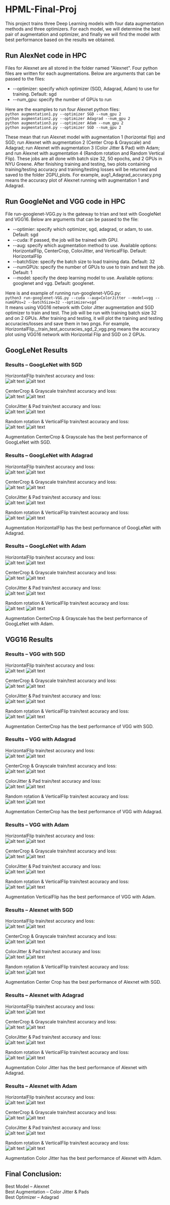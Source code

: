# HPML-Final-Proj
This project trains three Deep Learning models with four data augmentation methods and three optimizers. For each model, we will determine the best pair of augmentation and optimizer, and finally we will find the model with best performance based on the results we obtained.

## Run AlexNet code in HPC
Files for Alexnet are all stored in the folder named "Alexnet". Four python files are written for each augmentations. Below are arguments that can be passed to the files:
* --optimizer: specify which optimizer (SGD, Adagrad, Adam) to use for training. Default: sgd
* --num_gpu: specify the number of GPUs to run

Here are the examples to run four Alexnet python files:<br>
`python augmentation1.py --optimizer SGD --num_gpu 2`<br>
`python augmentation2.py --optimizer Adagrad --num_gpu 2`<br>
`python augmentation3.py --optimizer Adam --num_gpu 2`<br>
`python augmentation4.py --optimizer SGD --num_gpu 2`<br>

These mean that run Alexnet model with augmentation 1 (horizontal flip) and SGD; run Alexnet with augmentation 2 (Center Crop & Grayscale) and Adagrad; run Alexnet with augmentation 3 (Color Jitter & Pad) with Adam; and run Alexnet with augmentation 4 (Random rotation and Random Vertical Flip). These jobs are all done with batch size 32, 50 epochs, and 2 GPUs in NYU Greene. After finishing training and testing, two plots containing training/testing accuracy and training/testing losses will be returned and saved to the folder 2GPU_plots. For example, aug1_Adagrad_accuracy.png means the accuracy plot of Alexnet running with augmentation 1 and Adagrad.

## Run GoogleNet and VGG code in HPC
File run-googlenet-VGG.py is the gateway to trian and test with GoogleNet and VGG16. Below are arguments that can be passed to the file:
* --optimier: specify which optimizer, sgd, adagrad, or adam, to use. Default: sgd
* --cuda: If passed, the job will be trained with GPU. 
* --aug: specify which augmentation method to use. Available options: HorizontalFlip, CenterCrop, ColorJitter, and VerticalFlip. Default: HorizontalFlip
* --batchSize: specify the batch size to load training data. Default: 32
* --numGPUs: specify the number of GPUs to use to train and test the job. Default: 1
* --model: specify the deep learning model to use. Available options: googlenet and vgg. Default: googlenet.

Here is and example of running run-googlenet-VGG.py: <br>
`python3 run-googlenet-VGG.py --cuda --aug=ColorJitter --model=vgg --numGPUs=2 --batchSize=32 --optimizer=sgd`<br>
It means using VGG16 network with Color Jitter augmentation and SGD optimizer to train and test. The job will be run with training batch size 32 and on 2 GPUs. After training and testing, it will plot the training and testing accuracies/losses and save them in two pngs. For example, HorizontalFlip__train_test_accuracies_sgd_2_vgg.png means the accuracy plot using VGG16 network with Horizontal Flip and SGD on 2 GPUs.

## GoogLeNet Results
### Results – GoogLeNet with SGD
HorizontalFlip train/test accuracy and loss:<br>
![alt text](./googlenet-results/SGD/HF_train_test_accuracies_SGD.png)
![alt text](./googlenet-results/SGD/HF_train_test_losses_SGD.png)
    
CenterCrop & Grayscale train/test accuracy and loss:<br>
![alt text](./googlenet-results/SGD/CC_train_test_accuracies_SGD.png)
![alt text](./googlenet-results/SGD/CC_train_test_losses_SGD.png)

ColorJitter & Pad train/test accuracy and loss:<br>
![alt text](./googlenet-results/SGD/CJ_train_test_accuracies_SGD.png)
![alt text](./googlenet-results/SGD/CJ_train_test_losses_SGD.png)

    
Random rotation & VerticalFlip train/test accuracy and loss:<br>
![alt text](./googlenet-results/SGD/VF_train_test_accuracies_SGD.png)
![alt text](./googlenet-results/SGD/VF_train_test_losses_SGD.png)
    
Augmentation CenterCrop & Grayscale has the best performance of GoogLeNet with SGD.

### Results – GoogLeNet with Adagrad
HorizontalFlip train/test accuracy and loss:<br>
![alt text](./googlenet-results/Adagrad/HF_train_test_accuracies_Adagrad.png)
![alt text](./googlenet-results/Adagrad/HF_train_test_losses_Adagrad.png)
   
CenterCrop & Grayscale train/test accuracy and loss:<br>
![alt text](./googlenet-results/Adagrad/CC_train_test_accuracies_Adagrad.png)
![alt text](./googlenet-results/Adagrad/CC_train_test_losses_Adagrad.png)
   
ColorJitter & Pad train/test accuracy and loss:<br>
![alt text](./googlenet-results/Adagrad/CJ_train_test_accuracies_Adagrad.png)
![alt text](./googlenet-results/Adagrad/CJ_train_test_losses_Adagrad.png)
   
Random rotation & VerticalFlip train/test accuracy and loss:<br>
![alt text](./googlenet-results/Adagrad/VF_train_test_accuracies_Adagrad.png)
![alt text](./googlenet-results/Adagrad/VF_train_test_losses_Adagrad.png)
   
Augmentation HorizontalFlip has the best performance of GoogLeNet with Adagrad.



### Results – GoogLeNet with Adam
HorizontalFlip train/test accuracy and loss:<br>
![alt text](./googlenet-results/Adam/HF_train_test_accuracies_Adam.png)
![alt text](./googlenet-results/Adam/HF_train_test_losses_Adam.png)
   
CenterCrop & Grayscale train/test accuracy and loss:<br>
![alt text](./googlenet-results/Adam/CC_train_test_accuracies_Adam.png)
![alt text](./googlenet-results/Adam/CC_train_test_losses_Adam.png)
   
ColorJitter & Pad train/test accuracy and loss:<br>
![alt text](./googlenet-results/Adam/CJ_train_test_accuracies_Adam.png)
![alt text](./googlenet-results/Adam/CJ_train_test_losses_Adam.png)
   
Random rotation & VerticalFlip train/test accuracy and loss:<br>
![alt text](./googlenet-results/Adam/VF_train_test_accuracies_Adam.png)
![alt text](./googlenet-results/Adam/VF_train_test_losses_Adam.png)
   
Augmentation CenterCrop & Grayscale has the best performance of GoogLeNet with Adam.

## VGG16 Results
### Results – VGG with SGD
HorizontalFlip train/test accuracy and loss:<br>
![alt text](./VGG-results/2-GPU/SGD/HorizontalFlip_train_test_accuracies_sgd_2_vgg.png)
![alt text](./VGG-results/2-GPU/SGD/HorizontalFlip_train_test_losses_sgd_2_vgg.png)

CenterCrop & Grayscale train/test accuracy and loss:<br>
![alt text](./VGG-results/2-GPU/SGD/CenterCrop_train_test_accuracies_sgd_2_vgg.png)
![alt text](./VGG-results/2-GPU/SGD/CenterCrop_train_test_losses_sgd_2_vgg.png)

ColorJitter & Pad train/test accuracy and loss:<br>
![alt text](./VGG-results/2-GPU/SGD/ColorJitter_train_test_accuracies_sgd_2_vgg.png)
![alt text](./VGG-results/2-GPU/SGD/ColorJitter_train_test_losses_sgd_2_vgg.png)
   
Random rotation & VerticalFlip train/test accuracy and loss:<br>
![alt text](./VGG-results/2-GPU/SGD/VerticalFlip_train_test_accuracies_sgd_2_vgg.png)
![alt text](./VGG-results/2-GPU/SGD/VerticalFlip_train_test_losses_sgd_2_vgg.png)

Augmentation CenterCrop has the best performance of VGG with SGD.

### Results – VGG with Adagrad
HorizontalFlip train/test accuracy and loss:<br>
![alt text](./VGG-results/2-GPU/Adagrad/HorizontalFlip_train_test_accuracies_adagrad_2_vgg.png)
![alt text](./VGG-results/2-GPU/Adagrad/HorizontalFlip_train_test_losses_adagrad_2_vgg.png)

CenterCrop & Grayscale train/test accuracy and loss:<br>
![alt text](./VGG-results/2-GPU/Adagrad/CenterCrop_train_test_accuracies_adagrad_2_vgg.png)
![alt text](./VGG-results/2-GPU/Adagrad/CenterCrop_train_test_losses_adagrad_2_vgg.png)

ColorJitter & Pad train/test accuracy and loss:<br>
![alt text](./VGG-results/2-GPU/Adagrad/ColorJitter_train_test_accuracies_adagrad_2_vgg.png)
![alt text](./VGG-results/2-GPU/Adagrad/ColorJitter_train_test_losses_adagrad_2_vgg.png)
   
Random rotation & VerticalFlip train/test accuracy and loss:<br>
![alt text](./VGG-results/2-GPU/Adagrad/VerticalFlip_train_test_accuracies_adagrad_2_vgg.png)
![alt text](./VGG-results/2-GPU/Adagrad/VerticalFlip_train_test_losses_adagrad_2_vgg.png)

Augmentation CenterCrop has the best performance of VGG with Adagrad.

### Results – VGG with Adam
HorizontalFlip train/test accuracy and loss:<br>
![alt text](./VGG-results/2-GPU/Adam/HorizontalFlip_train_test_accuracies_adam_2_vgg.png)
![alt text](./VGG-results/2-GPU/Adam/HorizontalFlip_train_test_losses_adam_2_vgg.png)

CenterCrop & Grayscale train/test accuracy and loss:<br>
![alt text](./VGG-results/2-GPU/Adam/CenterCrop_train_test_accuracies_adam_2_vgg.png)
![alt text](./VGG-results/2-GPU/Adam/CenterCrop_train_test_losses_adam_2_vgg.png)

ColorJitter & Pad train/test accuracy and loss:<br>
![alt text](./VGG-results/2-GPU/Adam/ColorJitter_train_test_accuracies_adam_2_vgg.png)
![alt text](./VGG-results/2-GPU/Adam/ColorJitter_train_test_losses_adam_2_vgg.png)
   
Random rotation & VerticalFlip train/test accuracy and loss:<br>
![alt text](./VGG-results/2-GPU/Adam/VerticalFlip_train_test_accuracies_adam_2_vgg.png)
![alt text](./VGG-results/2-GPU/Adam/VerticalFlip_train_test_losses_adam_2_vgg.png)

Augmentation VerticalFlip has the best performance of VGG with Adam.

### Results – Alexnet with SGD
HorizontalFlip train/test accuracy and loss:<br>
![alt text](./Alexnet/2GPU_plots/aug1_sgd_accuracy.png)
![alt text](./Alexnet/2GPU_plots/aug1_sgd_loss.png)

CenterCrop & Grayscale train/test accuracy and loss:<br>
![alt text](./Alexnet/2GPU_plots/aug2_sgd_accuracy.png)
![alt text](./Alexnet/2GPU_plots/aug2_sgd_loss.png)

ColorJitter & Pad train/test accuracy and loss:<br>
![alt text](./Alexnet/2GPU_plots/aug2_sgd_accuracy.png)
![alt text](./Alexnet/2GPU_plots/aug2_sgd_loss.png)

Random rotation & VerticalFlip train/test accuracy and loss:<br>
![alt text](./Alexnet/2GPU_plots/aug2_sgd_accuracy.png)
![alt text](./Alexnet/2GPU_plots/aug2_sgd_loss.png)

Augmentation Center Crop has the best performance of Alexnet with SGD.

### Results – Alexnet with Adagrad
HorizontalFlip train/test accuracy and loss:<br>
![alt text](./Alexnet/2GPU_plots/aug1_Adagrad_accuracy.png)
![alt text](./Alexnet/2GPU_plots/aug1_Adagrad_loss.png)

CenterCrop & Grayscale train/test accuracy and loss:<br>
![alt text](./Alexnet/2GPU_plots/aug2_Adagrad_accuracy.png)
![alt text](./Alexnet/2GPU_plots/aug2_Adagrad_loss.png)

ColorJitter & Pad train/test accuracy and loss:<br>
![alt text](./Alexnet/2GPU_plots/aug2_Adagrad_accuracy.png)
![alt text](./Alexnet/2GPU_plots/aug2_Adagrad_loss.png)

Random rotation & VerticalFlip train/test accuracy and loss:<br>
![alt text](./Alexnet/2GPU_plots/aug2_Adagrad_accuracy.png)
![alt text](./Alexnet/2GPU_plots/aug2_Adagrad_loss.png)

Augmentation Color Jitter has the best performance of Alexnet with Adagrad.

### Results – Alexnet with Adam
HorizontalFlip train/test accuracy and loss:<br>
![alt text](./Alexnet/2GPU_plots/aug1_Adam_accuracy.png)
![alt text](./Alexnet/2GPU_plots/aug1_Adam_loss.png)

CenterCrop & Grayscale train/test accuracy and loss:<br>
![alt text](./Alexnet/2GPU_plots/aug2_Adam_accuracy.png)
![alt text](./Alexnet/2GPU_plots/aug2_Adam_loss.png)

ColorJitter & Pad train/test accuracy and loss:<br>
![alt text](./Alexnet/2GPU_plots/aug2_Adam_accuracy.png)
![alt text](./Alexnet/2GPU_plots/aug2_Adam_loss.png)

Random rotation & VerticalFlip train/test accuracy and loss:<br>
![alt text](./Alexnet/2GPU_plots/aug2_Adam_accuracy.png)
![alt text](./Alexnet/2GPU_plots/aug2_Adam_loss.png)

Augmentation Color Jitter has the best performance of Alexnet with Adam.<br>

## Final Conclusion:
Best Model – Alexnet<br>
Best Augmentation – Color Jitter & Pads<br>
Best Optimizer – Adagrad<br>

